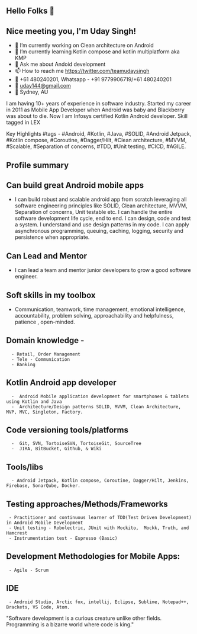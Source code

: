 
## Hello Folks 👋

## Nice meeting you, I'm Uday Singh!


- 🔭 I’m currently working on Clean architecture on Android
- 🌱 I’m currently learning Kotlin compose and kotlin multiplatform aka KMP 
- 💬 Ask me about Andoid development
- 📫 How to reach me https://twitter.com/teamudaysingh
- :call_me_hand: +61 480240201, Whatsapp - +91 9779906719/+61 480240201
- :email: uday144@gmail.com
- :city_sunset: Sydney, AU

I am having 10+ years of experience in software industry. Started my career in 2011 as Mobile App Developer when Android was baby and Blackberry was about to die. Now I am Infosys certified Kotlin Android developer. Skill tagged in LEX

Key Highlights #tags - #Android, #Kotlin, #Java, #SOLID, #Android Jetpack, #Kotlin compose, #Coroutine, #Dagger/Hilt, #Clean architecture, #MVVM, #Scalable, #Separation of concerns, #TDD, #Unit testing, #CICD, #AGILE. 

## Profile summary 

## Can build great Android mobile apps  
  -  I can build robust and scalable android app from scratch leveraging all software engineering principles 
     like SOLID, Clean architecture, MVVM, Separation of concerns, Unit testable etc. I can handle the entire 
     software development life cycle, end to end. I  can design, code and test a system. I understand and 
     use design patterns in my code.  I can apply asynchronous programming, queuing, caching, logging, 
     security and persistence when appropriate.

## Can Lead and Mentor
   - I can lead a team and mentor junior developers to grow a good software engineer.

## Soft skills in my toolbox 
  -  Communication, teamwork, time management, emotional intelligence, accountability, problem solving, 
     approachability and helpfulness, patience , open-minded.


## Domain knowledge -
      - Retail, Order Management
      - Tele - Communication
      - Banking

## Kotlin Android app developer
      -  Android Mobile application development for smartphones & tablets using Kotlin and Java
      -  Architecture/Design patterns SOLID, MVVM, Clean Architecture, MVP, MVC, Singleton, Factory. 

## Code versioning tools/platforms
      -  Git, SVN, TortoiseSVN, TortoiseGit, SourceTree
      -  JIRA, BitBucket, Github, & Wiki

## Tools/libs
      - Android Jetpack, Kotlin compose, Coroutine, Dagger/Hilt, Jenkins, Firebase, SonarQube, Docker.

## Testing approaches/Methods/Frameworks
     - Practitioner and continuous learner of TDD(Test Driven Development) in Android Mobile Development
     - Unit testing - Robolectric, JUnit with Mockito,  Mockk, Truth, and Hamcrest
     - Instrumentation test - Espresso (Basic)

## Development Methodologies for Mobile Apps:
     - Agile - Scrum

## IDE
     - Android Studio, Arctic fox, intellij, Eclipse, Sublime, Notepad++, Brackets, VS Code, Atom.

"Software development is a curious creature unlike other fields. Programming is a bizarre world where code is king."

